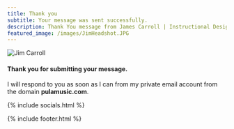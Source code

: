 ```yaml
---
title: Thank you
subtitle: Your message was sent successfully.
description: Thank You message from James Carroll | Instructional Designer.
featured_image: /images/JimHeadshot.JPG
---
```


![Jim Carroll](/id-portfolio/images/JimHeadshot.JPG)

#### Thank you for submitting your message.

I will respond to you as soon as I can from my private email account from the domain **pulamusic.com**.

{% include socials.html %}

{% include footer.html %}
